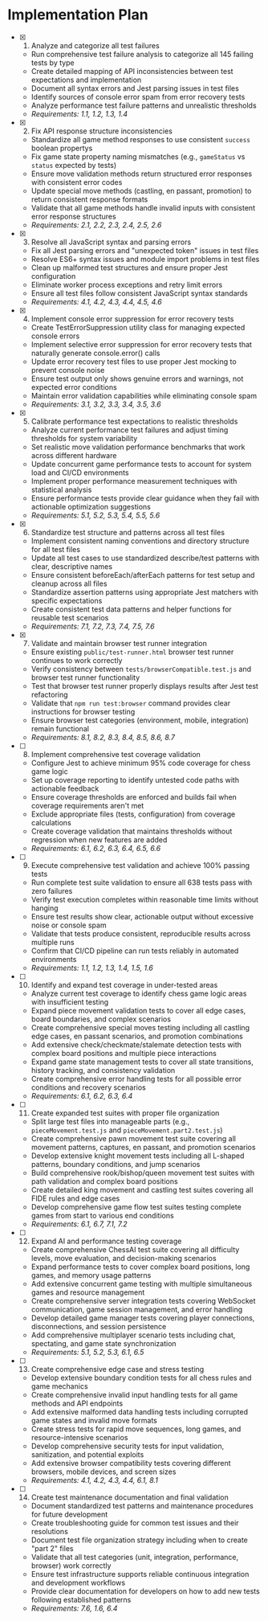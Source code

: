 # Implementation Plan

- [x] 1. Analyze and categorize all test failures
  - Run comprehensive test failure analysis to categorize all 145 failing tests by type
  - Create detailed mapping of API inconsistencies between test expectations and implementation
  - Document all syntax errors and Jest parsing issues in test files
  - Identify sources of console error spam from error recovery tests
  - Analyze performance test failure patterns and unrealistic thresholds
  - _Requirements: 1.1, 1.2, 1.3, 1.4_

- [x] 2. Fix API response structure inconsistencies
  - Standardize all game method responses to use consistent `success` boolean propertys
  - Fix game state property naming mismatches (e.g., `gameStatus` vs `status` expected by tests)
  - Ensure move validation methods return structured error responses with consistent error codes
  - Update special move methods (castling, en passant, promotion) to return consistent response formats
  - Validate that all game methods handle invalid inputs with consistent error response structures
  - _Requirements: 2.1, 2.2, 2.3, 2.4, 2.5, 2.6_

- [x] 3. Resolve all JavaScript syntax and parsing errors
  - Fix all Jest parsing errors and "unexpected token" issues in test files
  - Resolve ES6+ syntax issues and module import problems in test files
  - Clean up malformed test structures and ensure proper Jest configuration
  - Eliminate worker process exceptions and retry limit errors
  - Ensure all test files follow consistent JavaScript syntax standards
  - _Requirements: 4.1, 4.2, 4.3, 4.4, 4.5, 4.6_

- [x] 4. Implement console error suppression for error recovery tests
  - Create TestErrorSuppression utility class for managing expected console errors
  - Implement selective error suppression for error recovery tests that naturally generate console.error() calls
  - Update error recovery test files to use proper Jest mocking to prevent console noise
  - Ensure test output only shows genuine errors and warnings, not expected error conditions
  - Maintain error validation capabilities while eliminating console spam
  - _Requirements: 3.1, 3.2, 3.3, 3.4, 3.5, 3.6_

- [x] 5. Calibrate performance test expectations to realistic thresholds
  - Analyze current performance test failures and adjust timing thresholds for system variability
  - Set realistic move validation performance benchmarks that work across different hardware
  - Update concurrent game performance tests to account for system load and CI/CD environments
  - Implement proper performance measurement techniques with statistical analysis
  - Ensure performance tests provide clear guidance when they fail with actionable optimization suggestions
  - _Requirements: 5.1, 5.2, 5.3, 5.4, 5.5, 5.6_

- [x] 6. Standardize test structure and patterns across all test files
  - Implement consistent naming conventions and directory structure for all test files
  - Update all test cases to use standardized describe/test patterns with clear, descriptive names
  - Ensure consistent beforeEach/afterEach patterns for test setup and cleanup across all files
  - Standardize assertion patterns using appropriate Jest matchers with specific expectations
  - Create consistent test data patterns and helper functions for reusable test scenarios
  - _Requirements: 7.1, 7.2, 7.3, 7.4, 7.5, 7.6_

- [x] 7. Validate and maintain browser test runner integration
  - Ensure existing `public/test-runner.html` browser test runner continues to work correctly
  - Verify consistency between `tests/browserCompatible.test.js` and browser test runner functionality
  - Test that browser test runner properly displays results after Jest test refactoring
  - Validate that `npm run test:browser` command provides clear instructions for browser testing
  - Ensure browser test categories (environment, mobile, integration) remain functional
  - _Requirements: 8.1, 8.2, 8.3, 8.4, 8.5, 8.6, 8.7_

- [ ] 8. Implement comprehensive test coverage validation
  - Configure Jest to achieve minimum 95% code coverage for chess game logic
  - Set up coverage reporting to identify untested code paths with actionable feedback
  - Ensure coverage thresholds are enforced and builds fail when coverage requirements aren't met
  - Exclude appropriate files (tests, configuration) from coverage calculations
  - Create coverage validation that maintains thresholds without regression when new features are added
  - _Requirements: 6.1, 6.2, 6.3, 6.4, 6.5, 6.6_

- [ ] 9. Execute comprehensive test validation and achieve 100% passing tests
  - Run complete test suite validation to ensure all 638 tests pass with zero failures
  - Verify test execution completes within reasonable time limits without hanging
  - Ensure test results show clear, actionable output without excessive noise or console spam
  - Validate that tests produce consistent, reproducible results across multiple runs
  - Confirm that CI/CD pipeline can run tests reliably in automated environments
  - _Requirements: 1.1, 1.2, 1.3, 1.4, 1.5, 1.6_

- [ ] 10. Identify and expand test coverage in under-tested areas
  - Analyze current test coverage to identify chess game logic areas with insufficient testing
  - Expand piece movement validation tests to cover all edge cases, board boundaries, and complex scenarios
  - Create comprehensive special moves testing including all castling edge cases, en passant scenarios, and promotion combinations
  - Add extensive check/checkmate/stalemate detection tests with complex board positions and multiple piece interactions
  - Expand game state management tests to cover all state transitions, history tracking, and consistency validation
  - Create comprehensive error handling tests for all possible error conditions and recovery scenarios
  - _Requirements: 6.1, 6.2, 6.3, 6.4_

- [ ] 11. Create expanded test suites with proper file organization
  - Split large test files into manageable parts (e.g., `pieceMovement.test.js` and `pieceMovement.part2.test.js`)
  - Create comprehensive pawn movement test suite covering all movement patterns, captures, en passant, and promotion scenarios
  - Develop extensive knight movement tests including all L-shaped patterns, boundary conditions, and jump scenarios
  - Build comprehensive rook/bishop/queen movement test suites with path validation and complex board positions
  - Create detailed king movement and castling test suites covering all FIDE rules and edge cases
  - Develop comprehensive game flow test suites testing complete games from start to various end conditions
  - _Requirements: 6.1, 6.7, 7.1, 7.2_

- [ ] 12. Expand AI and performance testing coverage
  - Create comprehensive ChessAI test suite covering all difficulty levels, move evaluation, and decision-making scenarios
  - Expand performance tests to cover complex board positions, long games, and memory usage patterns
  - Add extensive concurrent game testing with multiple simultaneous games and resource management
  - Create comprehensive server integration tests covering WebSocket communication, game session management, and error handling
  - Develop detailed game manager tests covering player connections, disconnections, and session persistence
  - Add comprehensive multiplayer scenario tests including chat, spectating, and game state synchronization
  - _Requirements: 5.1, 5.2, 5.3, 6.1, 6.5_

- [ ] 13. Create comprehensive edge case and stress testing
  - Develop extensive boundary condition tests for all chess rules and game mechanics
  - Create comprehensive invalid input handling tests for all game methods and API endpoints
  - Add extensive malformed data handling tests including corrupted game states and invalid move formats
  - Create stress tests for rapid move sequences, long games, and resource-intensive scenarios
  - Develop comprehensive security tests for input validation, sanitization, and potential exploits
  - Add extensive browser compatibility tests covering different browsers, mobile devices, and screen sizes
  - _Requirements: 4.1, 4.2, 4.3, 4.4, 6.1, 8.1_

- [ ] 14. Create test maintenance documentation and final validation
  - Document standardized test patterns and maintenance procedures for future development
  - Create troubleshooting guide for common test issues and their resolutions
  - Document test file organization strategy including when to create "part 2" files
  - Validate that all test categories (unit, integration, performance, browser) work correctly
  - Ensure test infrastructure supports reliable continuous integration and development workflows
  - Provide clear documentation for developers on how to add new tests following established patterns
  - _Requirements: 7.6, 1.6, 6.4_
